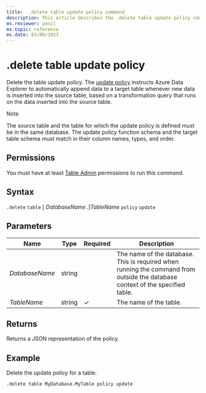 ```yaml
---
title:  .delete table update policy command
description: This article describes the .delete table update policy command in Azure Data Explorer.
ms.reviewer: yonil
ms.topic: reference
ms.date: 03/09/2023
---
```

# .delete table update policy

Delete the table update policy. The [update policy](updatepolicy.md) instructs Azure Data Explorer to automatically append data to a target table whenever new data is inserted into the source table, based on a transformation query that runs on the data inserted into the source table.

> [!NOTE]
> The source table and the table for which the update policy is defined must be in the same database.
> The update policy function schema and the target table schema must match in their column names, types, and order.

## Permissions

You must have at least [Table Admin](access-control/role-based-access-control.md) permissions to run this command.

## Syntax

`.delete` `table` [ *DatabaseName*`.`]*TableName* `policy` `update`

## Parameters

|Name|Type|Required|Description|
|--|--|--|--|
|*DatabaseName*|string||The name of the database. This is required when running the command from outside the database context of the specified table.|
|*TableName*|string|&check;|The name of the table.|

## Returns

Returns a JSON representation of the policy.

## Example

Delete the update policy for a table:

```kusto
.delete table MyDatabase.MyTable policy update 
```
